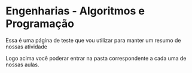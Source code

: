 # Engenharias - Algoritmos e Programação 


Essa é uma página de teste que vou utilizar para manter um resumo de nossas atividade

Logo acima você poderar entrar na pasta correspondente a cada uma de nossas aulas.


